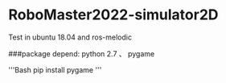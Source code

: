 # RoboMaster2022-simulator2D

Test in ubuntu 18.04 and ros-melodic 

###package depend:
python 2.7 、 pygame

'''Bash
pip install pygame
'''

